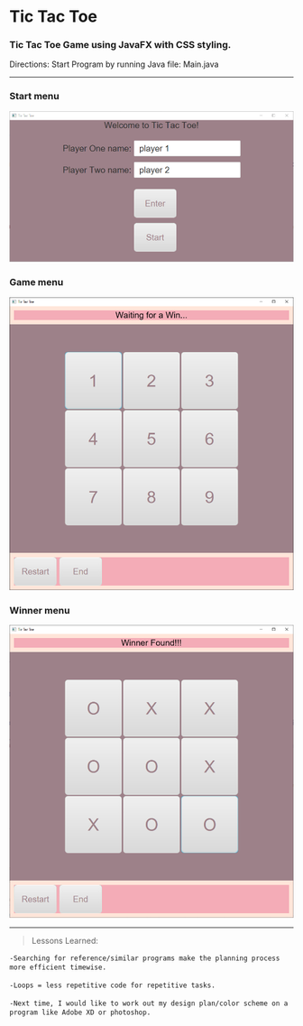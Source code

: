# Tic Tac Toe

### Tic Tac Toe Game using JavaFX with CSS styling.

Directions: Start Program by running Java file: Main.java
 
------------------------------------------------------------------------
 
 ### Start menu
 ![Tic Tac Toe Game starting screen](src/images/screenShots/firstPG.PNG)
 
 ### Game menu
 ![Tic Tac Toe Game screen](src/images/screenShots/secondPG.PNG)
 
 ### Winner menu
 ![Tic Tac Toe Game winner screen](src/images/screenShots/thirdPG.PNG)

 -----------------------------------------------------------------------------------------------

> Lessons Learned:

    -Searching for reference/similar programs make the planning process more efficient timewise.
 
    -Loops = less repetitive code for repetitive tasks. 
 
    -Next time, I would like to work out my design plan/color scheme on a program like Adobe XD or photoshop. 
